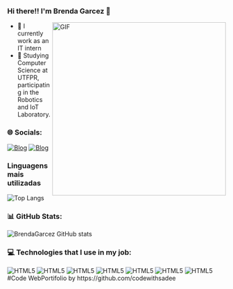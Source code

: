 ### Hi there!! I'm Brenda Garcez 👋

<img align="right" alt="GIF" src="https://media0.giphy.com/media/v1.Y2lkPTc5MGI3NjExcW9tOXQxNWs4emhnYzgwMGo0OHRyMWdrM2F6cHIydTJnaDdoODZndyZlcD12MV9pbnRlcm5hbF9naWZfYnlfaWQmY3Q9Zw/Rpl1sod1vCXK0L2SUN/giphy.gif" width="400px" border-radius="50%"/>


- 🔭 I currently work as an IT intern
- 🌱 Studying Computer Science at UTFPR, participating in the Robotics and IoT Laboratory.
  
### 🌐 Socials:

[![Blog](https://img.shields.io/badge/Instagram-E4405F?style=for-the-badge&logo=instagram&logoColor=white)](https://www.instagram.com/bamy._?igsh=cmg3ZWRhc2Z4anpv)
[![Blog](https://img.shields.io/badge/LinkedIn-0077B5?style=for-the-badge&logo=linkedin&logoColor=white)](https://br.linkedin.com/in/brenda-garcez-4a3b6b228?trk=people-guest_people_search-card)

### Linguagens mais utilizadas
![Top Langs](https://github-readme-stats.vercel.app/api/top-langs/?username=BrendaGarcez&layout=compact&theme=radical)

### 📊 GitHub Stats:

![BrendaGarcez GitHub stats](https://github-readme-stats.vercel.app/api?username=BrendaGarcez&show_icons=true&theme=tokyonight)

### 💻 Technologies that I use in my job:
<div style="display: inline_block">
  <img align="center" alt="HTML5" src="https://img.shields.io/badge/HTML-239120?style=for-the-badge&logo=html5&logoColor=white" />
  <img align="center" alt="HTML5" src="https://img.shields.io/badge/Python-3776AB?style=for-the-badge&logo=python&logoColor=white" />
  <img align="center" alt="HTML5" src="https://img.shields.io/badge/CSS-239120?&style=for-the-badge&logo=css3&logoColor=white" />
  <img align="center" alt="HTML5" src="https://img.shields.io/badge/C-00599C?style=for-the-badge&logo=c&logoColor=white" />
  <img align="center" alt="HTML5" src="https://img.shields.io/badge/Microsoft_Office-D83B01?style=for-the-badge&logo=microsoft-office&logoColor=white" />
  <img align="center" alt="HTML5" src="https://img.shields.io/badge/MySQL-005C84?style=for-the-badge&logo=mysql&logoColor=white" />
  <img align="center" alt="HTML5" src="https://img.shields.io/badge/C++-005C84?style=for-the-badge&logo=C++&logoColor=white"/>
</div>
#Code WebPortifolio by https://github.com/codewithsadee
